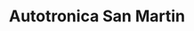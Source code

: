 ---
title: "Autotronica San Martin"
url: /santa-tecla/autotronica-san-martin/
shop: reparación de automóviles
---